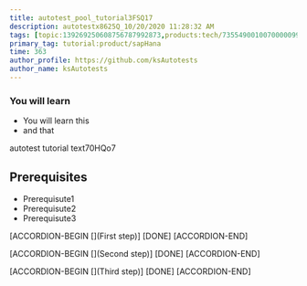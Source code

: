 ```yaml
---
title: autotest_pool_tutorial3FSQ17
description: autotestx8625Q_10/20/2020 11:28:32 AM
tags: [topic:139269250608756787992873,products:tech/73554900100700000996,tutorial:experience/advanced]
primary_tag: tutorial:product/sapHana
time: 363
author_profile: https://github.com/ksAutotests
author_name: ksAutotests
---
```

### You will learn
- You will learn this
- and that

autotest tutorial text70HQo7

## Prerequisites
- Prerequisute1
- Prerequisute2
- Prerequisute3

[ACCORDION-BEGIN [](First step)]
[DONE]
[ACCORDION-END]

[ACCORDION-BEGIN [](Second step)]
[DONE]
[ACCORDION-END]

[ACCORDION-BEGIN [](Third step)]
[DONE]
[ACCORDION-END]

